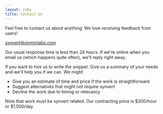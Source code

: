 ```yaml
---
layout: ruby
title: Contact Us
---
```


Feel free to contact us about anything. We love receiving feedback from users!

[synvert@xinminlabs.com][1]

Our usual response time is less than 24 hours. If we're online when you email us (which happens quite often), we'll reply right away.

If you want to hire us to write the snippet. Give us a summary of your needs and we'll help you if we can. We might:

* Give you an estimate of time and price if the work is straightforward
* Suggest alternatives that might not require synvert
* Decline the work due to timing or relevancy

Note that work must be synvert related. Our contracting price is $200/hour or $1,500/day.

[1]: mailto:synvert@xinminlabs.com